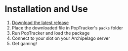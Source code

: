 # Installation and Use

1. [Download the latest release](https://github.com/RaceProUK/DLCQuest-APTracker/releases/download/v0.7.1/dlcquest_rando_raceprouk.zip)
2. Place the downloaded file in PopTracker's `packs` folder
3. Run PopTracker and load the package
4. Connect to your slot on your Archipelago server
5. Get gaming!